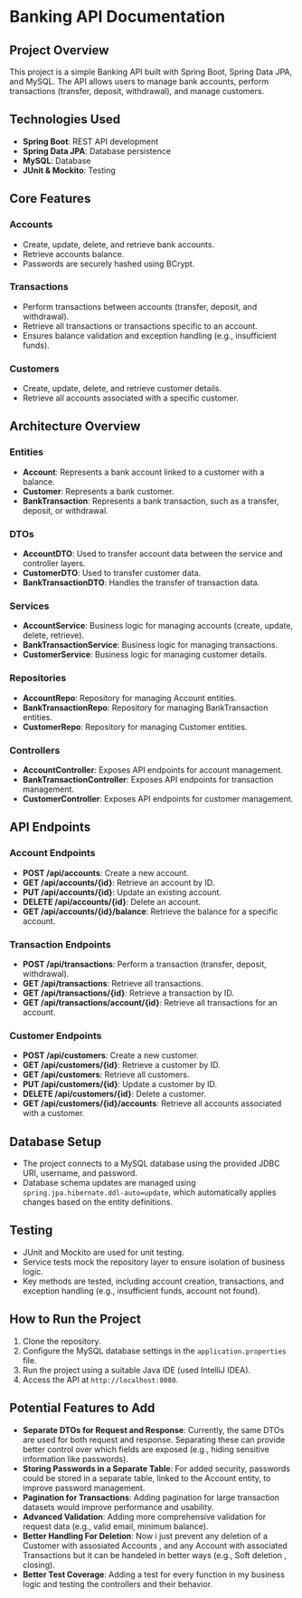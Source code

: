 # Banking API Documentation

## Project Overview

This project is a simple Banking API built with Spring Boot, Spring Data JPA, and MySQL. The API allows users to manage bank accounts, perform transactions (transfer, deposit, withdrawal), and manage customers.

## Technologies Used

- **Spring Boot**: REST API development
- **Spring Data JPA**: Database persistence
- **MySQL**: Database
- **JUnit & Mockito**: Testing

## Core Features

### Accounts

- Create, update, delete, and retrieve bank accounts.
- Retrieve accounts balance.
- Passwords are securely hashed using BCrypt.

### Transactions

- Perform transactions between accounts (transfer, deposit, and withdrawal).
- Retrieve all transactions or transactions specific to an account.
- Ensures balance validation and exception handling (e.g., insufficient funds).

### Customers

- Create, update, delete, and retrieve customer details.
- Retrieve all accounts associated with a specific customer.

## Architecture Overview

### Entities

- **Account**: Represents a bank account linked to a customer with a balance.
- **Customer**: Represents a bank customer.
- **BankTransaction**: Represents a bank transaction, such as a transfer, deposit, or withdrawal.

### DTOs

- **AccountDTO**: Used to transfer account data between the service and controller layers.
- **CustomerDTO**: Used to transfer customer data.
- **BankTransactionDTO**: Handles the transfer of transaction data.

### Services

- **AccountService**: Business logic for managing accounts (create, update, delete, retrieve).
- **BankTransactionService**: Business logic for managing transactions.
- **CustomerService**: Business logic for managing customer details.

### Repositories

- **AccountRepo**: Repository for managing Account entities.
- **BankTransactionRepo**: Repository for managing BankTransaction entities.
- **CustomerRepo**: Repository for managing Customer entities.

### Controllers

- **AccountController**: Exposes API endpoints for account management.
- **BankTransactionController**: Exposes API endpoints for transaction management.
- **CustomerController**: Exposes API endpoints for customer management.

## API Endpoints

### Account Endpoints

- **POST /api/accounts**: Create a new account.
- **GET /api/accounts/{id}**: Retrieve an account by ID.
- **PUT /api/accounts/{id}**: Update an existing account.
- **DELETE /api/accounts/{id}**: Delete an account.
- **GET /api/accounts/{id}/balance**: Retrieve the balance for a specific account.

### Transaction Endpoints

- **POST /api/transactions**: Perform a transaction (transfer, deposit, withdrawal).
- **GET /api/transactions**: Retrieve all transactions.
- **GET /api/transactions/{id}**: Retrieve a transaction by ID.
- **GET /api/transactions/account/{id}**: Retrieve all transactions for an account.

### Customer Endpoints

- **POST /api/customers**: Create a new customer.
- **GET /api/customers/{id}**: Retrieve a customer by ID.
- **GET /api/customers**: Retrieve all customers.
- **PUT /api/customers/{id}**: Update a customer by ID.
- **DELETE /api/customers/{id}**: Delete a customer.
- **GET /api/customers/{id}/accounts**: Retrieve all accounts associated with a customer.

## Database Setup

- The project connects to a MySQL database using the provided JDBC URI, username, and password.
- Database schema updates are managed using `spring.jpa.hibernate.ddl-auto=update`, which automatically applies changes based on the entity definitions.

## Testing

- JUnit and Mockito are used for unit testing.
- Service tests mock the repository layer to ensure isolation of business logic.
- Key methods are tested, including account creation, transactions, and exception handling (e.g., insufficient funds, account not found).

## How to Run the Project

1. Clone the repository.
2. Configure the MySQL database settings in the `application.properties` file.
3. Run the project using a suitable Java IDE (used IntelliJ IDEA).
4. Access the API at `http://localhost:8080`.

## Potential Features to Add

- **Separate DTOs for Request and Response**: Currently, the same DTOs are used for both request and response. Separating these can provide better control over which fields are exposed (e.g., hiding sensitive information like passwords).
- **Storing Passwords in a Separate Table**: For added security, passwords could be stored in a separate table, linked to the Account entity, to improve password management.
- **Pagination for Transactions**: Adding pagination for large transaction datasets would improve performance and usability.
- **Advanced Validation**: Adding more comprehensive validation for request data (e.g., valid email, minimum balance).
- **Better Handling For Deletion**: Now i just prevent any deletion of a Customer with assosiated Accounts , and any Account with associated Transactions but it can be handeled in better ways (e.g., Soft deletion , closing).
- **Better Test Coverage**: Adding a test for every function in my business logic and testing the controllers and their behavior.
